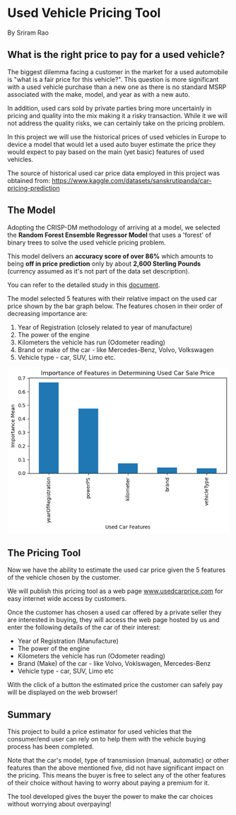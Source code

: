 # Used Vehicle Pricing Tool

By Sriram Rao

## What is the right price to pay for a used vehicle?

The biggest dilemma facing a customer in the market for a used automobile is "what is a fair price for this vehicle?". This question is more significant with a used vehicle purchase than a new one as there is no standard MSRP associated with the make, model, and year as with a new auto. 

In addition, used cars sold by private parties bring more uncertainly in pricing and quality into the mix making it a risky transaction. While it we will not address the quality risks, we can certainly take on the pricing problem. 

In this project we will use the historical prices of used vehicles in Europe to device a model that would let a used auto buyer estimate the price they would expect to pay based on the main (yet basic) features of used vehicles.

The source of historical used car price data employed in this project was obtained from: https://www.kaggle.com/datasets/sanskrutipanda/car-pricing-prediction


## The Model

Adopting the CRISP-DM methodology of arriving at a model, we selected the **Random Forest Ensemble Regressor Model** that uses a 'forest' of binary trees to solve the used vehicle pricing problem. 

This model delivers an **accuracy score of over 86%** which amounts to being **off in price prediction** only by about **2,600 Sterling Pounds** (currency assumed as it's not part of the data set description).

You can refer to the detailed study in this [document](Cars-SriramRao.ipynb).

The model selected 5 features with their relative impact on the used car price shown by the bar graph below. The features chosen in their order of decreasing importance are:

1. Year of Registration (closely related to year of manufacture)
2. The power of the engine
3. Kilometers the vehicle has run (Odometer reading)
4. Brand or make of the car - like Mercedes-Benz, Volvo, Volkswagen  
5. Vehicle type - car, SUV, Limo etc.

![CarFeatures](Cars-SriramRao.png)

## The Pricing Tool

Now we have the ability to estimate the used car price given the 5 features of the vehicle chosen by the customer.

We will publish this pricing tool as a web page www.usedcarprice.com for easy internet wide access by customers.

Once the customer has chosen a used car offered by a private seller they are interested in buying, they will access the web page hosted by us and enter the following details of the car of their interest:

* Year of Registration (Manufacture)
* The power of the engine
* Kilometers the vehicle has run (Odometer reading)
* Brand (Make) of the car - like Volvo, Voklswagen, Mercedes-Benz
* Vehicle type - car, SUV, Limo etc

With the click of a button the estimated price the customer can safely pay will be displayed on the web browser!


## Summary

This project to build a price estimator for used vehicles that the consumer/end user can rely on to help them with the vehicle buying process has been completed. 

Note that the car's model, type of transmission (manual, automatic) or other features than the above mentioned five, did not have significant impact on the pricing. This means the buyer is free to select any of the other features of their choice without having to worry about paying a premium for it.

The tool developed gives the buyer the power to make the car choices without worrying about overpaying!
